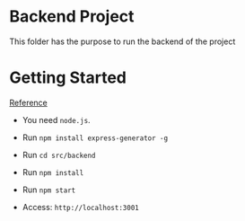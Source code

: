 # Backend Project
This folder has the purpose to run the backend of the project

# Getting Started
[Reference](https://www.sitepoint.com/create-new-express-js-apps-with-express-generator/)

- You need `node.js`.

- Run `npm install express-generator -g`

- Run `cd src/backend`

- Run `npm install`

- Run `npm start`

- Access: `http://localhost:3001`